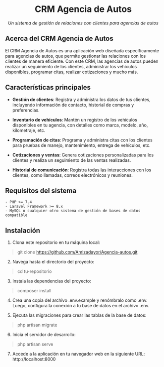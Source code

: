 <h1 align="center">CRM Agencia de Autos</h1>

<p align="center">
    <em>Un sistema de gestión de relaciones con clientes para agencias de autos</em>
</p>

## Acerca del CRM Agencia de Autos

El CRM Agencia de Autos es una aplicación web diseñada específicamente para agencias de autos, que permite gestionar las relaciones con los clientes de manera eficiente. Con este CRM, las agencias de autos pueden realizar un seguimiento de los clientes, administrar los vehículos disponibles, programar citas, realizar cotizaciones y mucho más.

## Características principales

- **Gestión de clientes**: Registra y administra los datos de tus clientes, incluyendo información de contacto, historial de compras y preferencias.

- **Inventario de vehículos**: Mantén un registro de los vehículos disponibles en tu agencia, con detalles como marca, modelo, año, kilometraje, etc.

- **Programación de citas**: Programa y administra citas con los clientes para pruebas de manejo, mantenimiento, entrega de vehículos, etc.

- **Cotizaciones y ventas**: Genera cotizaciones personalizadas para los clientes y realiza un seguimiento de las ventas realizadas.

- **Historial de comunicación**: Registra todas las interacciones con los clientes, como llamadas, correos electrónicos y reuniones.

## Requisitos del sistema

```
- PHP >= 7.4
- Laravel Framework >= 8.x
- MySQL o cualquier otro sistema de gestión de bases de datos compatible

```

## Instalación

1. Clona este repositorio en tu máquina local:

> git clone https://github.com/Amizadayor/Agencia-autos.git

2. Navega hasta el directorio del proyecto:

> cd tu-repositorio

3. Instala las dependencias del proyecto:

> composer install

4. Crea una copia del archivo .env.example y renómbralo como .env. Luego, configura la conexión a tu base de datos en el archivo .env.

5. Ejecuta las migraciones para crear las tablas de la base de datos:

> php artisan migrate

6. Inicia el servidor de desarrollo:

> php artisan serve

7. Accede a la aplicación en tu navegador web en la siguiente URL:
http://localhost:8000
